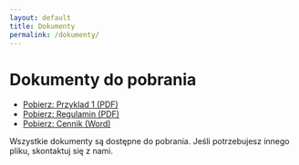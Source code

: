 ```yaml
---
layout: default
title: Dokumenty
permalink: /dokumenty/
---
```


<h1>Dokumenty do pobrania</h1>

<ul class="documents-list">
  <li>
    <a href="/assets/documents/ProLite TE7513A-B1AG-pl_pl.pdf" download>Pobierz: Przyklad 1 (PDF)</a>
  </li>
  <li>
    <a href="/assets/documents/regulamin.pdf" download>Pobierz: Regulamin (PDF)</a>
  </li>
  <li>
    <a href="/assets/documents/cennik.docx" download>Pobierz: Cennik (Word)</a>
  </li>
  <!-- Dodaj kolejne pozycje według potrzeb -->
</ul>

<!-- Możesz dodać własny opis lub instrukcję -->
<p>Wszystkie dokumenty są dostępne do pobrania. Jeśli potrzebujesz innego pliku, skontaktuj się z nami.</p>
